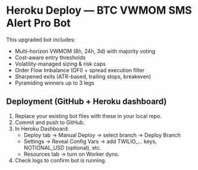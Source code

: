 # Heroku Deploy — BTC VWMOM SMS Alert Pro Bot

This upgraded bot includes:
- Multi-horizon VWMOM (8h, 24h, 3d) with majority voting
- Cost-aware entry thresholds
- Volatility-managed sizing & risk caps
- Order Flow Imbalance (OFI) + spread execution filter
- Sharpened exits (ATR-based, trailing stops, breakeven)
- Pyramiding winners up to 3 legs

## Deployment (GitHub + Heroku dashboard)
1. Replace your existing bot files with these in your local repo.
2. Commit and push to GitHub.
3. In Heroku Dashboard:
   - Deploy tab → Manual Deploy → select branch → Deploy Branch
   - Settings → Reveal Config Vars → add TWILIO_... keys, NOTIONAL_USD (optional), etc.
   - Resources tab → turn on Worker dyno.
4. Check logs to confirm bot is running.

